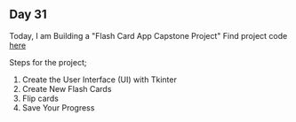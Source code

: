 ## Day 31

Today, I am Building a "Flash Card App Capstone Project"
Find project code [here](Day31/day31.py)

Steps for the project;

1. Create the User Interface (UI) with Tkinter
2. Create New Flash Cards
3. Flip cards
4. Save Your Progress
